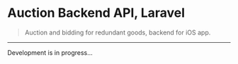 Auction Backend API, Laravel
======

> Auction and bidding for redundant goods, backend for iOS app.

------
Development is in progress...